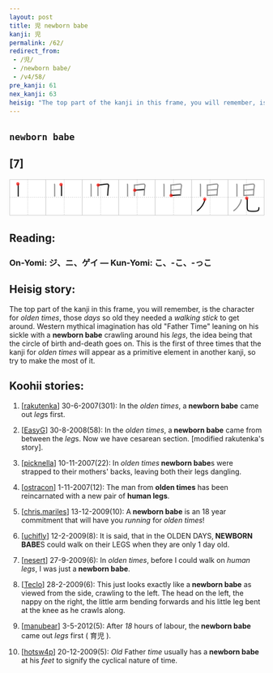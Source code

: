 ```yaml
---
layout: post
title: 児 newborn babe
kanji: 児
permalink: /62/
redirect_from:
 - /児/
 - /newborn babe/
 - /v4/58/
pre_kanji: 61
nex_kanji: 63
heisig: "The top part of the kanji in this frame, you will remember, is the character for <i>olden times</i>, those <i>days</i> so old they needed a <i>walking stick</i> to get around. Western mythical imagination has old &quot;Father Time&quot; leaning on his sickle with a <b>newborn babe</b> crawling around his <i>legs</i>, the idea being that the circle of birth and-death goes on. This is the first of three times that the kanji for <i>olden times</i> will appear as a primitive element in another kanji, so try to make the most of it."
---
```


## `newborn babe`

## [7]

<div class="stroke"><img src="../images/E58590.png" /></div>

## Reading:

### On-Yomi: ジ、ニ、ゲイ &mdash; Kun-Yomi: こ、-こ、-っこ

## Heisig story:

The top part of the kanji in this frame, you will remember, is the character for <i>olden times</i>, those <i>days</i> so old they needed a <i>walking stick</i> to get around. Western mythical imagination has old &quot;Father Time&quot; leaning on his sickle with a <b>newborn babe</b> crawling around his <i>legs</i>, the idea being that the circle of birth and-death goes on. This is the first of three times that the kanji for <i>olden times</i> will appear as a primitive element in another kanji, so try to make the most of it.

## Koohii stories:

1) [<a href="http://kanji.koohii.com/profile/rakutenka">rakutenka</a>] 30-6-2007(301): In the <em>olden times</em>, a<strong> newborn babe</strong> came out <em>leg</em>s first.

2) [<a href="http://kanji.koohii.com/profile/EasyG">EasyG</a>] 30-8-2008(58): In the <em>olden times</em>, a<strong> newborn babe</strong> came from between the <em>leg</em>s. Now we have cesarean section. [modified rakutenka&#039;s story].

3) [<a href="http://kanji.koohii.com/profile/picknella">picknella</a>] 10-11-2007(22): In <em>olden times</em><strong> newborn babe</strong>s were strapped to their mothers&#039; backs, leaving both their legs dangling.

4) [<a href="http://kanji.koohii.com/profile/ostracon">ostracon</a>] 1-11-2007(12): The man from <strong>olden times</strong> has been reincarnated with a new pair of <strong>human legs</strong>.

5) [<a href="http://kanji.koohii.com/profile/chris.mariles">chris.mariles</a>] 13-12-2009(10): A<strong> newborn babe</strong> is an 18 year commitment that will have you <em>running</em> for <em>olden times</em>!

6) [<a href="http://kanji.koohii.com/profile/uchifly">uchifly</a>] 12-2-2009(8): It is said, that in the OLDEN DAYS,<strong> NEWBORN BABE</strong>S could walk on their LEGS when they are only 1 day old.

7) [<a href="http://kanji.koohii.com/profile/nesert">nesert</a>] 27-9-2009(6): In <em>olden times</em>, before I could walk on <em>human legs</em>, I was just a<strong> newborn babe</strong>.

8) [<a href="http://kanji.koohii.com/profile/Teclo">Teclo</a>] 28-2-2009(6): This just looks exactly like a<strong> newborn babe</strong> as viewed from the side, crawling to the left. The head on the left, the nappy on the right, the little arm bending forwards and his little leg bent at the knee as he crawls along.

9) [<a href="http://kanji.koohii.com/profile/manubear">manubear</a>] 3-5-2012(5): After <em>18</em> hours of labour, the<strong> newborn babe</strong> came out <em>legs</em> first ( 育児 ).

10) [<a href="http://kanji.koohii.com/profile/hotsw4p">hotsw4p</a>] 20-12-2009(5): <em>Old</em> Father <em>time</em> usually has a<strong> newborn babe</strong> at his <em>feet</em> to signify the cyclical nature of time.
